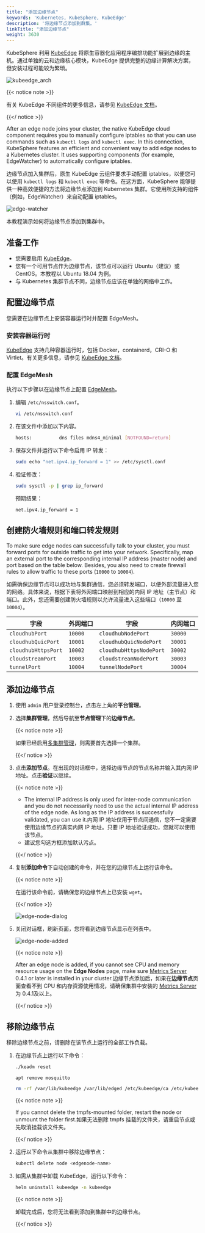 ```yaml
---
title: "添加边缘节点"
keywords: 'Kubernetes, KubeSphere, KubeEdge'
description: '将边缘节点添加到群集。'
linkTitle: "添加边缘节点"
weight: 3630
---
```


KubeSphere 利用 [KubeEdge](https://kubeedge.io/en/) 将原生容器化应用程序编排功能扩展到边缘的主机。通过单独的云和边缘核心模块，KubeEdge 提供完整的边缘计算解决方案，但安装过程可能较为繁琐。

![kubeedge_arch](/images/docs/installing-on-linux/add-and-delete-nodes/add-edge-nodes/kubeedge_arch.png)

{{< notice note >}}

有关 KubeEdge 不同组件的更多信息，请参见 [KubeEdge 文档](https://docs.kubeedge.io/zh/docs/kubeedge/#components)。

{{</ notice >}} 

After an edge node joins your cluster, the native KubeEdge cloud component requires you to manually configure iptables so that you can use commands such as `kubectl logs` and `kubectl exec`. In this connection, KubeSphere features an efficient and convenient way to add edge nodes to a Kubernetes cluster. It uses supporting components (for example, EdgeWatcher) to automatically configure iptables.

边缘节点加入集群后，原生 KubeEdge 云组件要求手动配置 iptables，以便您可以使用 `kubectl logs` 和 `kubectl exec` 等命令。在这方面，KubeSphere 能够提供一种高效便捷的方法将边缘节点添加到 Kubernetes 集群。它使用所支持的组件（例如，EdgeWatcher）来自动配置 iptables。

![edge-watcher](/images/docs/installing-on-linux/add-and-delete-nodes/add-edge-nodes/edge-watcher.png)

本教程演示如何将边缘节点添加到集群中。

## 准备工作

- 您需要启用 [KubeEdge](../../../pluggable-components/kubeedge/)。
- 您有一个可用节点作为边缘节点，该节点可以运行 Ubuntu（建议）或 CentOS。本教程以 Ubuntu 18.04 为例。
- 与 Kubernetes 集群节点不同，边缘节点应该在单独的网络中工作。

## 配置边缘节点

您需要在边缘节点上安装容器运行时并配置 EdgeMesh。

### 安装容器运行时

[KubeEdge](https://docs.kubeedge.io/zh/docs/) 支持几种容器运行时，包括 Docker，containerd，CRI-O 和 Virtlet。有关更多信息，请参见 [KubeEdge 文档](https://docs.kubeedge.io/zh/docs/advanced/cri/)。

### 配置 EdgeMesh

执行以下步骤以在边缘节点上配置 [EdgeMesh](https://kubeedge.io/zh/docs/advanced/edgemesh/)。

1. 编辑 `/etc/nsswitch.conf`。

   ```bash
   vi /etc/nsswitch.conf
   ```

2. 在该文件中添加以下内容。

   ```bash
   hosts:          dns files mdns4_minimal [NOTFOUND=return]
   ```

3. 保存文件并运行以下命令启用 IP 转发：

   ```bash
   sudo echo "net.ipv4.ip_forward = 1" >> /etc/sysctl.conf
   ```

4. 验证修改：

   ```bash
   sudo sysctl -p | grep ip_forward
   ```

   预期结果：

   ```bash
   net.ipv4.ip_forward = 1
   ```

## 创建防火墙规则和端口转发规则

To make sure edge nodes can successfully talk to your cluster, you must forward ports for outside traffic to get into your network. Specifically, map an external port to the corresponding internal IP address (master node) and port based on the table below. Besides, you also need to create firewall rules to allow traffic to these ports (`10000` to `10004`).

如需确保边缘节点可以成功地与集群通信，您必须转发端口，以便外部流量进入您的网络。具体来说，根据下表将外网端口映射到相应的内网 IP 地址（主节点）和端口。此外，您还需要创建防火墙规则以允许流量进入这些端口（`10000` 至 `10004`）。

| 字段                | 外网端口 | 字段                    | 内网端口 |
| ------------------- | -------- | ----------------------- | -------- |
| `cloudhubPort`      | `10000`  | `cloudhubNodePort`      | `30000`  |
| `cloudhubQuicPort`  | `10001`  | `cloudhubQuicNodePort`  | `30001`  |
| `cloudhubHttpsPort` | `10002`  | `cloudhubHttpsNodePort` | `30002`  |
| `cloudstreamPort`   | `10003`  | `cloudstreamNodePort`   | `30003`  |
| `tunnelPort`        | `10004`  | `tunnelNodePort`        | `30004`  |

## 添加边缘节点

1. 使用 `admin` 用户登录控制台，点击左上角的**平台管理**。

2. 选择**集群管理**，然后导航至**节点管理**下的**边缘节点**。

   {{< notice note >}}

   如果已经启用[多集群管理](../../../multicluster-management/)，则需要首先选择一个集群。

   {{</ notice >}} 

3. 点击**添加节点**。在出现的对话框中，选择边缘节点的节点名称并输入其内网 IP 地址。点击**验证**以继续。

   {{< notice note >}} 

   - The internal IP address is only used for inter-node communication and you do not necessarily need to use the actual internal IP address of the edge node. As long as the IP address is successfully validated, you can use it.内网 IP 地址仅用于节点间通信，您不一定需要使用边缘节点的真实内网 IP 地址。只要 IP 地址验证成功，您就可以使用该节点。
   - 建议您勾选方框添加默认污点。

   {{</ notice >}} 

4. 复制**添加命令**下自动创建的命令，并在您的边缘节点上运行该命令。

   {{< notice note >}}

   在运行该命令前，请确保您的边缘节点上已安装 `wget`。

   {{</ notice >}} 

   ![edge-node-dialog](/images/docs/installing-on-linux/add-and-delete-nodes/add-edge-nodes/edge-node-dialog.png)

5. 关闭对话框，刷新页面，您将看到边缘节点显示在列表中。

   ![edge-node-added](/images/docs/installing-on-linux/add-and-delete-nodes/add-edge-nodes/edge-node-added.png)

   {{< notice note >}}

   After an edge node is added, if you cannot see CPU and memory resource usage on the **Edge Nodes** page, make sure [Metrics Server](../../../pluggable-components/metrics-server/) 0.4.1 or later is installed in your cluster.边缘节点添加后，如果在**边缘节点**页面查看不到 CPU 和内存资源使用情况，请确保集群中安装的 [Metrics Server](../../../pluggable-components/metrics-server/) 为 0.4.1及以上。

   {{</ notice >}}

## 移除边缘节点

移除边缘节点之前，请删除在该节点上运行的全部工作负载。

1. 在边缘节点上运行以下命令：

   ```bash
   ./keadm reset
   ```

   ```
   apt remove mosquitto
   ```

   ```bash
   rm -rf /var/lib/kubeedge /var/lib/edged /etc/kubeedge/ca /etc/kubeedge/certs
   ```

   {{< notice note >}}

   If you cannot delete the tmpfs-mounted folder, restart the node or unmount the folder first.如果无法删除 tmpfs 挂载的文件夹，请重启节点或先取消挂载该文件夹。

   {{</ notice >}} 

2. 运行以下命令从集群中移除边缘节点：

   ```bash
   kubectl delete node <edgenode-name>
   ```

3. 如需从集群中卸载 KubeEdge，运行以下命令：

   ```bash
   helm uninstall kubeedge -n kubeedge
   ```
   
   {{< notice note >}}
   
   卸载完成后，您将无法看到添加到集群中的边缘节点。
   
   {{</ notice >}} 
